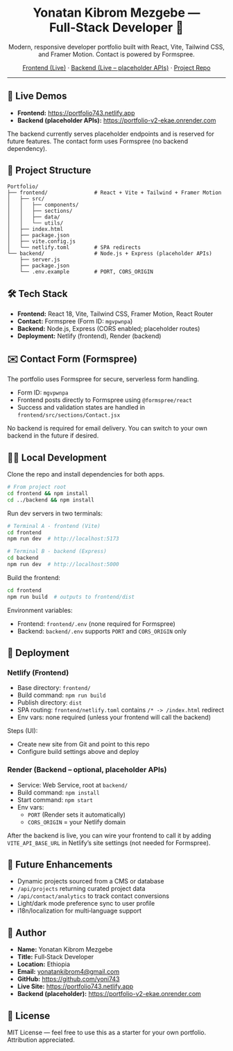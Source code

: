 <div align="center">

# Yonatan Kibrom Mezgebe — Full‑Stack Developer 🚀

Modern, responsive developer portfolio built with React, Vite, Tailwind CSS, and Framer Motion. Contact is powered by Formspree.

[Frontend (Live)](https://portfolio743.netlify.app) · [Backend (Live – placeholder APIs)](https://portfolio-v2-ekae.onrender.com) · [Project Repo](https://github.com/yoni743/portfolio-v2)

</div>

---

## 🔗 Live Demos

- **Frontend:** https://portfolio743.netlify.app
- **Backend (placeholder APIs):** https://portfolio-v2-ekae.onrender.com

The backend currently serves placeholder endpoints and is reserved for future features. The contact form uses Formspree (no backend dependency).

## 🧱 Project Structure

```
Portfolio/
├── frontend/               # React + Vite + Tailwind + Framer Motion
│   ├── src/
│   │   ├── components/
│   │   ├── sections/
│   │   ├── data/
│   │   └── utils/
│   ├── index.html
│   ├── package.json
│   ├── vite.config.js
│   └── netlify.toml        # SPA redirects
└── backend/                # Node.js + Express (placeholder APIs)
    ├── server.js
    ├── package.json
    └── .env.example        # PORT, CORS_ORIGIN
```

## 🛠️ Tech Stack

- **Frontend:** React 18, Vite, Tailwind CSS, Framer Motion, React Router
- **Contact:** Formspree (Form ID: `mgvpwnpa`)
- **Backend:** Node.js, Express (CORS enabled; placeholder routes)
- **Deployment:** Netlify (frontend), Render (backend)

## ✉️ Contact Form (Formspree)

The portfolio uses Formspree for secure, serverless form handling.

- Form ID: `mgvpwnpa`
- Frontend posts directly to Formspree using `@formspree/react`
- Success and validation states are handled in `frontend/src/sections/Contact.jsx`

No backend is required for email delivery. You can switch to your own backend in the future if desired.

## 🧑‍💻 Local Development

Clone the repo and install dependencies for both apps.

```bash
# From project root
cd frontend && npm install
cd ../backend && npm install
```

Run dev servers in two terminals:

```bash
# Terminal A - frontend (Vite)
cd frontend
npm run dev  # http://localhost:5173

# Terminal B - backend (Express)
cd backend
npm run dev  # http://localhost:5000
```

Build the frontend:

```bash
cd frontend
npm run build  # outputs to frontend/dist
```

Environment variables:

- Frontend: `frontend/.env` (none required for Formspree)
- Backend: `backend/.env` supports `PORT` and `CORS_ORIGIN` only

## 🚀 Deployment

### Netlify (Frontend)

- Base directory: `frontend/`
- Build command: `npm run build`
- Publish directory: `dist`
- SPA routing: `frontend/netlify.toml` contains `/* -> /index.html` redirect
- Env vars: none required (unless your frontend will call the backend)

Steps (UI):

- Create new site from Git and point to this repo
- Configure build settings above and deploy

### Render (Backend – optional, placeholder APIs)

- Service: Web Service, root at `backend/`
- Build command: `npm install`
- Start command: `npm start`
- Env vars:
  - `PORT` (Render sets it automatically)
  - `CORS_ORIGIN` = your Netlify domain

After the backend is live, you can wire your frontend to call it by adding `VITE_API_BASE_URL` in Netlify’s site settings (not needed for Formspree).

## 🔮 Future Enhancements

- Dynamic projects sourced from a CMS or database
- `/api/projects` returning curated project data
- `/api/contact/analytics` to track contact conversions
- Light/dark mode preference sync to user profile
- i18n/localization for multi‑language support

## 👤 Author

- **Name:** Yonatan Kibrom Mezgebe
- **Title:** Full‑Stack Developer
- **Location:** Ethiopia
- **Email:** <yonatankibrom4@gmail.com>
- **GitHub:** https://github.com/yoni743
- **Live Site:** https://portfolio743.netlify.app
- **Backend (placeholder):** https://portfolio-v2-ekae.onrender.com

## 📄 License

MIT License — feel free to use this as a starter for your own portfolio. Attribution appreciated.
